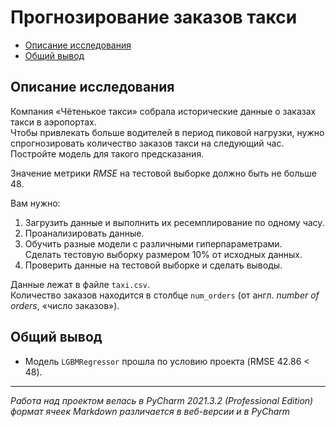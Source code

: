# Прогнозирование заказов такси
  * [Описание исследования](#Описание-исследования)
  * [Общий вывод](#Общий-вывод)
## Описание исследования
Компания «Чётенькое такси» собрала исторические данные о заказах такси в аэропортах. <br>
Чтобы привлекать больше водителей в период пиковой нагрузки, нужно спрогнозировать количество заказов такси на следующий час. <br>
Постройте модель для такого предсказания. <br>

Значение метрики *RMSE* на тестовой выборке должно быть не больше 48.

Вам нужно:

1. Загрузить данные и выполнить их ресемплирование по одному часу.
2. Проанализировать данные.
3. Обучить разные модели с различными гиперпараметрами. <br>
    Сделать тестовую выборку размером 10% от исходных данных.
5. Проверить данные на тестовой выборке и сделать выводы.


Данные лежат в файле `taxi.csv`. <br>
Количество заказов находится в столбце `num_orders` (от англ. *number of orders*, «число заказов»).

## Общий вывод
- Модель `LGBMRegressor` прошла по условию проекта (RMSE 42.86 < 48).
***
_Работа над проектом велась в PyCharm 2021.3.2 (Professional Edition)_<br>
_формат ячеек Markdown различается в веб-версии и в PyCharm_